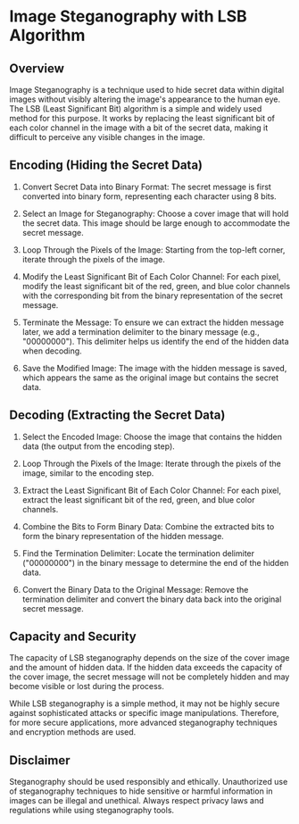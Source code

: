 Image Steganography with LSB Algorithm
======================================

Overview
--------

Image Steganography is a technique used to hide secret data within digital images without visibly altering the image's appearance to the human eye. The LSB (Least Significant Bit) algorithm is a simple and widely used method for this purpose. It works by replacing the least significant bit of each color channel in the image with a bit of the secret data, making it difficult to perceive any visible changes in the image.

Encoding (Hiding the Secret Data)
---------------------------------

1.  Convert Secret Data into Binary Format: The secret message is first converted into binary form, representing each character using 8 bits.

2.  Select an Image for Steganography: Choose a cover image that will hold the secret data. This image should be large enough to accommodate the secret message.

3.  Loop Through the Pixels of the Image: Starting from the top-left corner, iterate through the pixels of the image.

4.  Modify the Least Significant Bit of Each Color Channel: For each pixel, modify the least significant bit of the red, green, and blue color channels with the corresponding bit from the binary representation of the secret message.

5.  Terminate the Message: To ensure we can extract the hidden message later, we add a termination delimiter to the binary message (e.g., "00000000"). This delimiter helps us identify the end of the hidden data when decoding.

6.  Save the Modified Image: The image with the hidden message is saved, which appears the same as the original image but contains the secret data.

Decoding (Extracting the Secret Data)
-------------------------------------

1.  Select the Encoded Image: Choose the image that contains the hidden data (the output from the encoding step).

2.  Loop Through the Pixels of the Image: Iterate through the pixels of the image, similar to the encoding step.

3.  Extract the Least Significant Bit of Each Color Channel: For each pixel, extract the least significant bit of the red, green, and blue color channels.

4.  Combine the Bits to Form Binary Data: Combine the extracted bits to form the binary representation of the hidden message.

5.  Find the Termination Delimiter: Locate the termination delimiter ("00000000") in the binary message to determine the end of the hidden data.

6.  Convert the Binary Data to the Original Message: Remove the termination delimiter and convert the binary data back into the original secret message.

Capacity and Security
---------------------

The capacity of LSB steganography depends on the size of the cover image and the amount of hidden data. If the hidden data exceeds the capacity of the cover image, the secret message will not be completely hidden and may become visible or lost during the process.

While LSB steganography is a simple method, it may not be highly secure against sophisticated attacks or specific image manipulations. Therefore, for more secure applications, more advanced steganography techniques and encryption methods are used.

Disclaimer
----------

Steganography should be used responsibly and ethically. Unauthorized use of steganography techniques to hide sensitive or harmful information in images can be illegal and unethical. Always respect privacy laws and regulations while using steganography tools.
